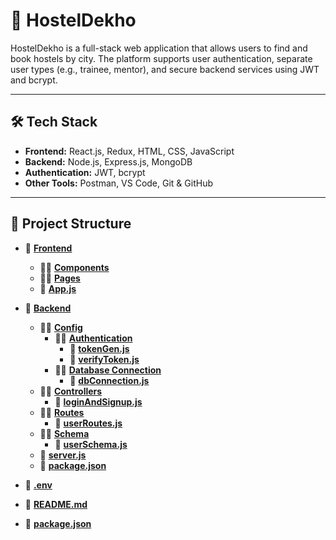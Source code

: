 # 🏨 HostelDekho

HostelDekho is a full-stack web application that allows users to find and book hostels by city. The platform supports user authentication, separate user types (e.g., trainee, mentor), and secure backend services using JWT and bcrypt.

---

## 🛠 Tech Stack

- **Frontend:** React.js, Redux, HTML, CSS, JavaScript
- **Backend:** Node.js, Express.js, MongoDB
- **Authentication:** JWT, bcrypt
- **Other Tools:** Postman, VS Code, Git & GitHub

---

## 📁 Project Structure

- 📁 **[Frontend](frontend/)**

  - 🔹📁 **[Components](frontend/src/components/)**
  - 🔹📁 **[Pages](frontend/src/pages/)**
  - 🔹 **[App.js](frontend/src/App.js)**

- 📁 **[Backend](backend/)**

  - 🔹📁 **[Config](backend/config/)**
    - 🔹📁 **[Authentication](backend/config/Authentication/)**
      - 📄 **[tokenGen.js](backend/config/Authentication/tokenGen.js)**
      - 📄 **[verifyToken.js](backend/config/Authentication/verifyToken.js)**
    - 🔹📁 **[Database Connection](backend/config/dbConnection/)**
      - 📄 **[dbConnection.js](backend/config/dbConnection/dbConnection.js)**
  - 🔹📁 **[Controllers](backend/controllers/)**
    - 📄 **[loginAndSignup.js](backend/controllers/loginAndSignup.js)**
  - 🔹📁 **[Routes](backend/routes/)**
    - 📄 **[userRoutes.js](backend/routes/userRoutes.js)**
  - 🔹📁 **[Schema](backend/schema/)**
    - 📄 **[userSchema.js](backend/schema/userSchema.js)**
  - 📄 **[server.js](backend/server.js)**
  - 📄 **[package.json](backend/package.json)**

- 📄 **[.env](.env)**
- 📄 **[README.md](README.md)**
- 📄 **[package.json](package.json)**

